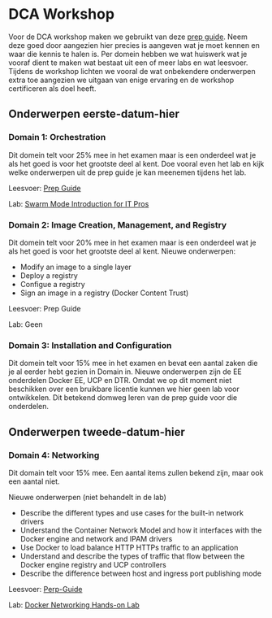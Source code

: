 # DCA Workshop

Voor de DCA workshop maken we gebruikt van deze [prep guide](https://github.com/DevOps-Academy-Org/dca-prep-guide).
Neem deze goed door aangezien hier precies is aangeven wat je moet kennen en waar die kennis te halen is. Per domein hebben we wat huiswerk wat je vooraf dient te maken wat bestaat uit een of meer labs en wat leesvoer. Tijdens de workshop lichten we vooral de wat onbekendere onderwerpen extra toe aangezien we uitgaan van enige ervaring en de workshop certificeren als doel heeft.


## Onderwerpen eerste-datum-hier

### Domain 1: Orchestration

Dit domein telt voor 25% mee in het examen maar is een onderdeel wat je als het goed is voor het grootste deel al kent. Doe vooral even het lab en kijk welke onderwerpen uit de prep guide je kan meenemen tijdens het lab.

Leesvoer: [Prep Guide](https://github.com/DevOps-Academy-Org/dca-prep-guide#domain-1-orchestration-25-of-exam)

Lab: [Swarm Mode Introduction for IT Pros](https://training.play-with-docker.com/ops-s1-swarm-intro/)

### Domain 2: Image Creation, Management, and Registry

Dit domein telt voor 20% mee in het examen maar is een onderdeel wat je als het goed is voor het grootste deel al kent. Nieuwe onderwerpen:

- Modify an image to a single layer
- Deploy a registry
- Configue a registry
- Sign an image in a registry (Docker Content Trust)

Leesvoer: Prep Guide

Lab: Geen

### Domain 3: Installation and Configuration

Dit domein telt voor 15% mee in het examen en bevat een aantal zaken die je al eerder hebt gezien in Domain in. Nieuwe onderwerpen zijn de EE onderdelen Docker EE, UCP en DTR. Omdat we op dit moment niet beschikken over een bruikbare licentie kunnen we hier geen lab voor ontwikkelen. Dit betekend domweg leren van de prep guide voor die onderdelen.


## Onderwerpen tweede-datum-hier

### Domain 4: Networking

Dit domain telt voor 15% mee. Een aantal items zullen bekend zijn, maar ook een aantal niet.

Nieuwe onderwerpen (niet behandelt in de lab)
- Describe the different types and use cases for the built-in network drivers
- Understand the Container Network Model and how it interfaces with the Docker engine and network and IPAM drivers
- Use Docker to load balance HTTP HTTPs traffic to an application
- Understand and describe the types of traffic that flow between the Docker engine registry and UCP controllers
- Describe the difference between host and ingress port publishing mode

Leesvoer: [Perp-Guide](https://github.com/DevOps-Academy-Org/dca-prep-guide#domain-4-networking-15-of-exam)

Lab: [Docker Networking Hands-on Lab](https://training.play-with-docker.com/docker-networking-hol/)
